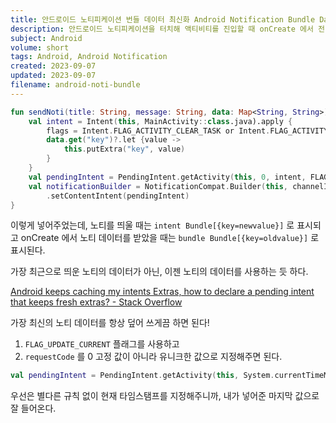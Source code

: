 ```yaml
---
title: 안드로이드 노티피케이션 번들 데이터 최신화 Android Notification Bundle Data
description: 안드로이드 노티피케이션을 터치해 액티비티를 진입할 때 onCreate 에서 전달받는 데이터가 원치 않는 값으로 들어온다. 해결 방법을 찾아보자.
subject: Android
volume: short
tags: Android, Android Notification
created: 2023-09-07
updated: 2023-09-07
filename: android-noti-bundle
---
```


```kotlin
fun sendNoti(title: String, message: String, data: Map<String, String>) {  
    val intent = Intent(this, MainActivity::class.java).apply {  
        flags = Intent.FLAG_ACTIVITY_CLEAR_TASK or Intent.FLAG_ACTIVITY_NEW_TASK or Intent.FLAG_ACTIVITY_SINGLE_TOP
        data.get("key")?.let {value -> 
            this.putExtra("key", value)
        }
    }
    val pendingIntent = PendingIntent.getActivity(this, 0, intent, FLAG_MUTABLE) 
    val notificationBuilder = NotificationCompat.Builder(this, channelId)
        .setContentIntent(pendingIntent)  
}
```

이렇게 넣어주었는데, 노티를 띄울 때는 
`intent Bundle[{key=newvalue}]` 
로 표시되고 onCreate 에서 노티 데이터를 받았을 때는 
`bundle Bundle[{key=oldvalue}]` 로 표시된다.

가장 최근으로 띄운 노티의 데이터가 아닌, 이젠 노티의 데이터를 사용하는 듯 하다.

[Android keeps caching my intents Extras, how to declare a pending intent that keeps fresh extras? - Stack Overflow](https://stackoverflow.com/a/3140497)

가장 최신의 노티 데이터를 항상 덮어 쓰게끔 하면 된다!
1. `FLAG_UPDATE_CURRENT` 플래그를 사용하고
2. `requestCode` 를 0 고정 값이 아니라 유니크한 값으로 지정해주면 된다.

```kotlin
val pendingIntent = PendingIntent.getActivity(this, System.currentTimeMillis().toInt(), intent, FLAG_MUTABLE)
```

우선은 별다른 규칙 없이 현재 타임스탬프를 지정해주니까, 내가 넣어준 마지막 값으로 잘 들어온다.



